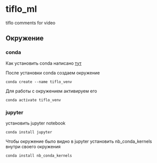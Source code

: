 # tiflo_ml
tiflo comments for video

## Окружение
### conda
Как установить conda написано [тут](https://docs.conda.io/projects/conda/en/latest/user-guide/install/index.html) 

После установки conda создаем окружение 
```commandline
conda create --name tiflo_venv
```
Для работы с окружением активируем его 
```commandline
conda activate tiflo_venv
```
### jupyter
установить jupyter notebook
```commandline
conda install jupyter
```
Чтобы окружение было видно в jupyter установить nb_conda_kernels
внутри своего окружения
```commandline
conda install nb_conda_kernels
```
